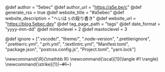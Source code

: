 <!-- textlint-disable -->

<!--
global page variables
-->
@def author = "5ebec"
@def author_url = "https://a5e.be/c"
@def generate_rss = true
@def website_title = "#a5ebec"
@def website_description = "へいほぅの殴り書き"
@def website_url = "https://blog.5ebec.dev"
@def tag_page_path = "tags"
@def date_format = "yyyy-mm-dd"
@def mintoclevel = 2
@def maxtoclevel = 3


<!--
Add here files or directories that should be ignored by Franklin, otherwise
these files might be copied and, if markdown, processed by Franklin which
you might not want. Indicate directories by ending the name with a `/`.
-->
@def ignore = [".vscode/", "theme/", ".node-version", ".prettierignore",
    ".prettierrc.yml", ".prh.yml", ".textlintrc.yml", "Manifest.toml",
    "package.json", "postcss.config.js", "Project.toml", "yarn.lock"]

<!--
Add here global latex commands to use throughout your
pages. It can be math commands but does not need to be.
For instance:
* \newcommand{\phrase}{This is a long phrase to copy.}
-->
\newcommand{\R}{\mathbb R}
\newcommand{\scal}[1]{\langle #1 \rangle}
\newcommand{\strike}[1]{~~~<s>#1</s>~~~}

<!-- textlint-enable -->